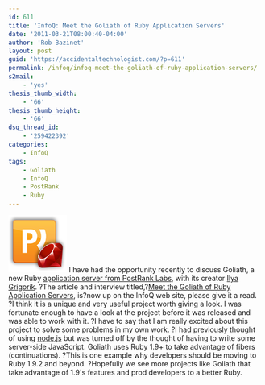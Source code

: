 ```yaml
---
id: 611
title: 'InfoQ: Meet the Goliath of Ruby Application Servers'
date: '2011-03-21T08:00:40-04:00'
author: 'Rob Bazinet'
layout: post
guid: 'https://accidentaltechnologist.com/?p=611'
permalink: /infoq/infoq-meet-the-goliath-of-ruby-application-servers/
s2mail:
    - 'yes'
thesis_thumb_width:
    - '66'
thesis_thumb_height:
    - '66'
dsq_thread_id:
    - '259422392'
categories:
    - InfoQ
tags:
    - Goliath
    - InfoQ
    - PostRank
    - Ruby
---
```


![Pr ruby](/assets/img/2011/03/pr-ruby.png "pr-ruby.png") I have had the opportunity recently to discuss Goliath, a new Ruby [application server from PostRank Labs](https://postrank-labs.github.com/goliath/), with its creator [Ilya Grigorik](https://www.igvita.com/). ?The article and interview titled,?[Meet the Goliath of Ruby Application Servers](https://www.infoq.com/articles/meet-goliath), is?now up on the InfoQ web site, please give it a read. ?I think it is a unique and very useful project worth giving a look. I was fortunate enough to have a look at the project before it was released and was able to work with it. ?I have to say that I am really excited about this project to solve some problems in my own work. ?I had previously thought of using [node.js](https://nodejs.org/) but was turned off by the thought of having to write some server-side JavaScript. Goliath uses Ruby 1.9+ to take advantage of fibers (continuations). ?This is one example why developers should be moving to Ruby 1.9.2 and beyond. ?Hopefully we see more projects like Goliath that take advantage of 1.9's features and prod developers to a better Ruby.